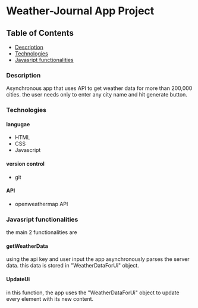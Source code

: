 # Weather-Journal App Project


## Table of Contents

* [Description](#Description)
* [Technologies](#Technologies)
* [Javasript functionalities](#Javasript-functionalities)


### Description
Asynchronous app that uses API to get weather data for more than 200,000 cities. the user needs only to enter any city name and hit generate button.


### Technologies
#### langugae
* HTML
* CSS
* Javascript

#### version control
* git

#### API
* openweathermap API


### Javasript functionalities
the main 2 functionalities are

#### getWeatherData
using the api key and user input the app asynchronously parses the server data. this data is stored in "WeatherDataForUi" object.

#### UpdateUi
in this function, the app uses the "WeatherDataForUi" object to update every element with its new content.
